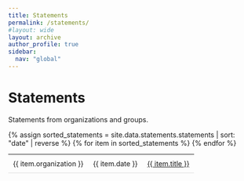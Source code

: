 ```yaml
---
title: Statements
permalink: /statements/
#layout: wide
layout: archive
author_profile: true
sidebar:
  nav: "global"
---
```

<h1>Statements</h1>

<p class="small">Statements from organizations and groups.<p>

<style>
  /* Style for a lighter separator line */
  table {
    border-collapse: collapse;
    width: 100%;
    max-width: 1200px; /* Increase width limit */
  }
  tr {
    border-bottom: 1px solid #ddd; /* Lighter line */
  }
  td {
    padding: 10px;
  }
  img {
    width: 100px;
    border-radius: 5px;
    display: block;
    margin: auto;
  }
  /* Hide headers */
  thead {
    display: none;
  }
  .no-wrap {
    white-space: nowrap; /* Prevents line breaks */
  }
  .small-text-table {
    font-size: 14px; /* Adjust this size as needed */
    width: 100% !important;
    max-width: 1600px !important;
    table-layout: auto;
  }

</style>

<table class="small-text-table">
  <thead>
    <tr>
      <th>Article Title</th>
      <th>Publication</th>
      <th>Date</th>
    </tr>
  </thead>
  <tbody>
    {% assign sorted_statements = site.data.statements.statements | sort: "date" | reverse %}
    {% for item in sorted_statements %}
    <tr>
      <td>{{ item.organization }}</td>
      <td class="no-wrap">{{ item.date }}</td>
      <td><a href="{{ item.url }}" target="_blank">{{ item.title }}</a></td>
    </tr>
    {% endfor %}
  </tbody>
</table>

